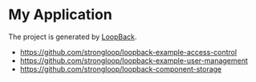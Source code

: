 # My Application

The project is generated by [LoopBack](http://loopback.io).

- https://github.com/strongloop/loopback-example-access-control
- https://github.com/strongloop/loopback-example-user-management
- https://github.com/strongloop/loopback-component-storage

